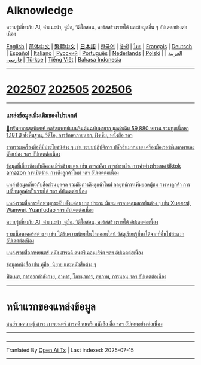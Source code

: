 # AIknowledge
ความรู้เกี่ยวกับ AI, คำแนะนำ, คู่มือ, วิดีโอสอน, คอร์สสร้างรายได้ และข้อมูลอื่น ๆ อัปเดตอย่างต่อเนื่อง


[English](https://openaitx.github.io/view.html?user=mswnlz&project=AIknowledge&lang=en) | [简体中文](https://openaitx.github.io/view.html?user=mswnlz&project=AIknowledge&lang=zh-CN) | [繁體中文](https://openaitx.github.io/view.html?user=mswnlz&project=AIknowledge&lang=zh-TW) | [日本語](https://openaitx.github.io/view.html?user=mswnlz&project=AIknowledge&lang=ja) | [한국어](https://openaitx.github.io/view.html?user=mswnlz&project=AIknowledge&lang=ko) | [हिन्दी](https://openaitx.github.io/view.html?user=mswnlz&project=AIknowledge&lang=hi) | [ไทย](https://openaitx.github.io/view.html?user=mswnlz&project=AIknowledge&lang=th) | [Français](https://openaitx.github.io/view.html?user=mswnlz&project=AIknowledge&lang=fr) | [Deutsch](https://openaitx.github.io/view.html?user=mswnlz&project=AIknowledge&lang=de) | [Español](https://openaitx.github.io/view.html?user=mswnlz&project=AIknowledge&lang=es) | [Italiano](https://openaitx.github.io/view.html?user=mswnlz&project=AIknowledge&lang=it) | [Русский](https://openaitx.github.io/view.html?user=mswnlz&project=AIknowledge&lang=ru) | [Português](https://openaitx.github.io/view.html?user=mswnlz&project=AIknowledge&lang=pt) | [Nederlands](https://openaitx.github.io/view.html?user=mswnlz&project=AIknowledge&lang=nl) | [Polski](https://openaitx.github.io/view.html?user=mswnlz&project=AIknowledge&lang=pl) | [العربية](https://openaitx.github.io/view.html?user=mswnlz&project=AIknowledge&lang=ar) | [فارسی](https://openaitx.github.io/view.html?user=mswnlz&project=AIknowledge&lang=fa) | [Türkçe](https://openaitx.github.io/view.html?user=mswnlz&project=AIknowledge&lang=tr) | [Tiếng Việt](https://openaitx.github.io/view.html?user=mswnlz&project=AIknowledge&lang=vi) | [Bahasa Indonesia](https://openaitx.github.io/view.html?user=mswnlz&project=AIknowledge&lang=id)

------------
# [202507](https://raw.githubusercontent.com/mswnlz/AIknowledge/main/202507.md) [202505](https://raw.githubusercontent.com/mswnlz/AIknowledge/main/202505.md) [202506](https://raw.githubusercontent.com/mswnlz/AIknowledge/main/202506.md)


---------------
### แหล่งข้อมูลเพิ่มเติมของโปรเจกต์

[🎁ทรัพยากรสุดพิเศษ! คอร์สแพทย์แผนจีนต้นฉบับหายาก มูลค่าเดิม 59,880 หยวน รวมทุกเนื้อหา 1.18TB ทั้งพื้นฐาน, วิดีโอ, การรักษาภายนอก, ฝังเข็ม, หนังสือ ฯลฯ](https://github.com/mswnlz/chinese-traditional)

[รวบรวมเครื่องมือที่มีประโยชน์ต่าง ๆ เช่น ระบบปฏิบัติการ ปลั๊กอินมากมาย เครื่องมือเวอร์ชันพกพาและดัดแปลง ฯลฯ อัปเดตต่อเนื่อง](https://github.com/mswnlz/tools)


[ข้อมูลที่เกี่ยวข้องกับอีคอมเมิร์ซข้ามแดน เช่น การสมัคร การชำระเงิน การค้าต่างประเทศ tiktok amazon การเปิดร้าน การดึงลูกค้าใหม่ ฯลฯ อัปเดตต่อเนื่อง](https://github.com/mswnlz/cross-border)

[แหล่งข้อมูลเกี่ยวกับสื่อส่วนบุคคล รวมถึงการดึงลูกค้าใหม่ กลยุทธ์การเพิ่มยอดผู้ชม การหาลูกค้า การเปลี่ยนลูกค้าเป็นรายได้ ฯลฯ อัปเดตต่อเนื่อง](https://github.com/mswnlz/self-media)

[ แหล่งรวมสื่อการศึกษาทุกระดับ ตั้งแต่อนุบาล ประถม มัธยม ครอบคลุมสถาบันต่าง ๆ เช่น Xueersi, Wanwei, Yuanfudao ฯลฯ อัปเดตต่อเนื่อง](https://github.com/mswnlz/edu-knowlege)

[ความรู้เกี่ยวกับ AI, คำแนะนำ, คู่มือ, วิดีโอสอน, คอร์สสร้างรายได้ อัปเดตต่อเนื่อง](https://github.com/mswnlz/AIknowledge)

[รวมเนื้อหาคอร์สต่าง ๆ เช่น ได้รับความนิยมในโลกออนไลน์ วัสดุเรียนรู้ที่หาได้จากที่อื่นไม่สะดวก อัปเดตต่อเนื่อง](https://github.com/mswnlz/curriculum)

[แหล่งรวมสื่อภาพยนตร์ หนัง สารคดี ดนตรี คอนเสิร์ต ฯลฯ อัปเดตต่อเนื่อง](https://github.com/mswnlz/movies)

[ข้อมูลหนังสือ เช่น คู่มือ, นิยาย และหนังสือต่าง ๆ](https://github.com/mswnlz/book)


[ฟิตเนส, การออกกำลังกาย, อาหาร, โภชนาการ, สุขภาพ, การนอน ฯลฯ อัปเดตต่อเนื่อง](https://github.com/mswnlz/healthy)


---------------

# หน้าแรกของแหล่งข้อมูล
[ศูนย์รวมความรู้ สาระ ภาพยนตร์ สารคดี ดนตรี หนังสือ สื่อ ฯลฯ อัปเดตอย่างต่อเนื่อง](https://github.com/mswnlz)

---------------


### 


---

Tranlated By [Open Ai Tx](https://github.com/OpenAiTx/OpenAiTx) | Last indexed: 2025-07-15

---